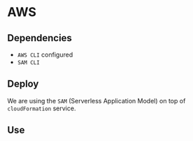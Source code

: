 # AWS

## Dependencies

  - `AWS CLI` configured
  - `SAM CLI`

## Deploy

We are using the `SAM` (Serverless Application Model) on top of `cloudFormation` service.

## Use